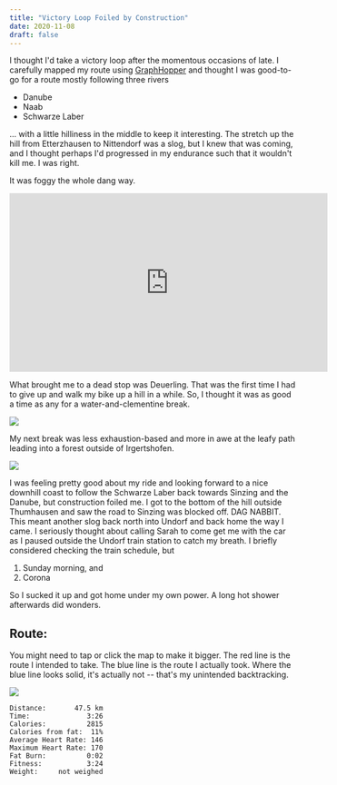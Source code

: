 ```yaml
---
title: "Victory Loop Foiled by Construction"
date: 2020-11-08
draft: false
---
```


I thought I'd take a victory loop after the momentous occasions of late.  I carefully mapped my route using [GraphHopper](http://graphhopper.com/maps) and thought I was good-to-go for a route mostly following three rivers

+ Danube
+ Naab
+ Schwarze Laber

... with a little hilliness in the middle to keep it interesting.  The stretch up the hill from Etterzhausen to Nittendorf was a slog, but I knew that was coming, and I thought perhaps I'd progressed in my endurance such that it wouldn't kill me.  I was right. 

It was foggy the whole dang way.

<iframe width="560" height="315" src="https://www.youtube.com/embed/rN3DY3LTmlc" frameborder="0" allow="accelerometer; autoplay; clipboard-write; encrypted-media; gyroscope; picture-in-picture" allowfullscreen></iframe>

What brought me to a dead stop was Deuerling.  That was the first time I had to give up and walk my bike up a hill in a while.  So, I thought it was as good a time as any for a water-and-clementine break.

![](/IMG_20201108_111013644_HDR_s.jpg) 

My next break was less exhaustion-based and more in awe at the leafy path leading into a forest outside of Irgertshofen.
  
![](/IMG_20201108_113815993_s.jpg)

I was feeling pretty good about my ride and looking forward to a nice downhill coast to follow the Schwarze Laber back towards Sinzing and the Danube, but construction foiled me.  I got to the bottom of the hill outside Thumhausen and saw the road to Sinzing was blocked off.  DAG NABBIT.  This meant another slog back north into Undorf and back home the way I came.  I seriously thought about calling Sarah to come get me with the car as I paused outside the Undorf train station to catch my breath.  I briefly considered checking the train schedule, but 

1. Sunday morning, and 
2. Corona

So I sucked it up and got home under my own power.  A long hot shower afterwards did wonders.

## Route:
You might need to tap or click the map to make it bigger.  The red line is the route I intended to take.  The blue line is the route I actually took.  Where the blue line looks solid, it's actually not -- that's my unintended backtracking.

[![](/20201108.jpg)](/20201108.jpg)


```
Distance:       47.5 km 
Time:              3:26
Calories:          2815
Calories from fat:  11%
Average Heart Rate: 146
Maximum Heart Rate: 170
Fat Burn:          0:02
Fitness:           3:24
Weight:     not weighed
```
